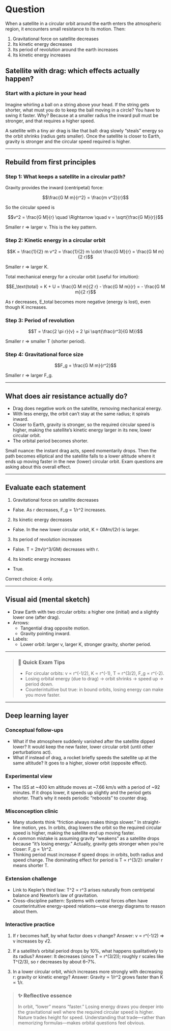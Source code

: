 # Question
When a satellite in a circular orbit around the earth enters the atmospheric region, it encounters small resistance to its motion. Then:  
1) Gravitational force on satellite decreases  
2) Its kinetic energy decreases  
3) Its period of revolution around the earth increases  
4) Its kinetic energy increases

## Satellite with drag: which effects actually happen?

### Start with a picture in your head
Imagine whirling a ball on a string above your head. If the string gets shorter, what must you do to keep the ball moving in a circle? You have to swing it faster. Why? Because at a smaller radius the inward pull must be stronger, and that requires a higher speed.

A satellite with a tiny air drag is like that ball: drag slowly “steals” energy so the orbit shrinks (radius gets smaller). Once the satellite is closer to Earth, gravity is stronger and the circular speed required is higher.

---

## Rebuild from first principles

### Step 1: What keeps a satellite in a circular path?
Gravity provides the inward (centripetal) force:
```math
\frac{G M m}{r^2} = \frac{m v^2}{r}
```
So the circular speed is
```math
v^2 = \frac{G M}{r} \quad \Rightarrow \quad v = \sqrt{\frac{G M}{r}}
```
Smaller r ⇒ larger v. This is the key pattern.

### Step 2: Kinetic energy in a circular orbit
```math
K = \frac{1}{2} m v^2 = \frac{1}{2} m \cdot \frac{G M}{r} = \frac{G M m}{2 r}
```
Smaller r ⇒ larger K.

Total mechanical energy for a circular orbit (useful for intuition):
```math
E_\text{total} = K + U = \frac{G M m}{2 r} - \frac{G M m}{r} = - \frac{G M m}{2 r}
```
As r decreases, E_total becomes more negative (energy is lost), even though K increases.

### Step 3: Period of revolution
```math
T = \frac{2 \pi r}{v} = 2 \pi \sqrt{\frac{r^3}{G M}}
```
Smaller r ⇒ smaller T (shorter period).

### Step 4: Gravitational force size
```math
F_g = \frac{G M m}{r^2}
```
Smaller r ⇒ larger F_g.

---

## What does air resistance actually do?
- Drag does negative work on the satellite, removing mechanical energy.
- With less energy, the orbit can’t stay at the same radius; it spirals inward.
- Closer to Earth, gravity is stronger, so the required circular speed is higher, making the satellite’s kinetic energy larger in its new, lower circular orbit.
- The orbital period becomes shorter.

Small nuance: the instant drag acts, speed momentarily drops. Then the path becomes elliptical and the satellite falls to a lower altitude where it ends up moving faster in the new (lower) circular orbit. Exam questions are asking about this overall effect.

---

## Evaluate each statement

1) Gravitational force on satellite decreases
- False. As r decreases, F_g ∝ 1/r^2 increases.

2) Its kinetic energy decreases
- False. In the new lower circular orbit, K = GMm/(2r) is larger.

3) Its period of revolution increases
- False. T = 2π√(r^3/GM) decreases with r.

4) Its kinetic energy increases
- True.

Correct choice: 4 only.

---

## Visual aid (mental sketch)
- Draw Earth with two circular orbits: a higher one (initial) and a slightly lower one (after drag).
- Arrows:
  - Tangential drag opposite motion.
  - Gravity pointing inward.
- Labels:
  - Lower orbit: larger v, larger K, stronger gravity, shorter period.

---

> ### 🧠 Quick Exam Tips
> - For circular orbits: v ∝ r^(-1/2), K ∝ r^(-1), T ∝ r^(3/2), F_g ∝ r^(-2).
> - Losing orbital energy (due to drag) → orbit shrinks → speed up → period down.
> - Counterintuitive but true: in bound orbits, losing energy can make you move faster.

---

## Deep learning layer

### Conceptual follow-ups
- What if the atmosphere suddenly vanished after the satellite dipped lower? It would keep the new faster, lower circular orbit (until other perturbations act).
- What if instead of drag, a rocket briefly speeds the satellite up at the same altitude? It goes to a higher, slower orbit (opposite effect).

### Experimental view
- The ISS at ~400 km altitude moves at ~7.66 km/s with a period of ~92 minutes. If it drops lower, it speeds up slightly and the period gets shorter. That’s why it needs periodic “reboosts” to counter drag.

### Misconception clinic
- Many students think “friction always makes things slower.” In straight-line motion, yes. In orbits, drag lowers the orbit so the required circular speed is higher, making the satellite end up moving faster.
- A common mistake is assuming gravity “weakens” as a satellite drops because “it’s losing energy.” Actually, gravity gets stronger when you’re closer: F_g ∝ 1/r^2.
- Thinking period must increase if speed drops: in orbits, both radius and speed change. The dominating effect for period is T ∝ r^(3/2): smaller r means shorter T.

### Extension challenge
- Link to Kepler’s third law: T^2 ∝ r^3 arises naturally from centripetal balance and Newton’s law of gravitation.
- Cross-discipline pattern: Systems with central forces often have counterintuitive energy-speed relations—use energy diagrams to reason about them.

### Interactive practice
1) If r becomes half, by what factor does v change?
   Answer: v ∝ r^(-1/2) ⇒ v increases by √2.

2) If a satellite’s orbital period drops by 10%, what happens qualitatively to its radius?
   Answer: It decreases (since T ∝ r^(3/2)); roughly r scales like T^(2/3), so r decreases by about 6–7%.

3) In a lower circular orbit, which increases more strongly with decreasing r: gravity or kinetic energy?
   Answer: Gravity ∝ 1/r^2 grows faster than K ∝ 1/r.

> ### ✨ Reflective essence
> In orbit, “lower” means “faster.” Losing energy draws you deeper into the gravitational well where the required circular speed is higher. Nature trades height for speed. Understanding that trade—rather than memorizing formulas—makes orbital questions feel obvious.